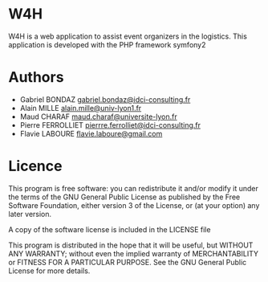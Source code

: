W4H
===

W4H is a web application to assist event organizers in the logistics.
This application is developed with the PHP framework symfony2


Authors
=======

 * Gabriel BONDAZ <gabriel.bondaz@idci-consulting.fr>
 * Alain MILLE <alain.mille@univ-lyon1.fr>
 * Maud CHARAF <maud.charaf@universite-lyon.fr>
 * Pierre FERROLLIET <pierrre.ferrolliet@idci-consulting.fr>
 * Flavie LABOURE <flavie.laboure@gmail.com>


Licence
=======

This program is free software: you can redistribute it and/or modify it under the terms of the GNU General Public License as published by the Free Software Foundation, either version 3 of the License, or (at your option) any later version.

A copy of the software license is included in the LICENSE file

This program is distributed in the hope that it will be useful, but WITHOUT ANY WARRANTY; without even the implied warranty of MERCHANTABILITY or FITNESS FOR A PARTICULAR PURPOSE. See the GNU General Public License for more details.
